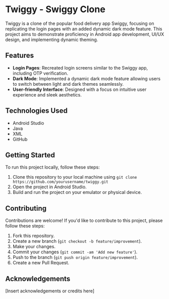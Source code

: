 # Twiggy - Swiggy Clone

Twiggy is a clone of the popular food delivery app Swiggy, focusing on replicating the login pages with an added dynamic dark mode feature. This project aims to demonstrate proficiency in Android app development, UI/UX design, and implementing dynamic theming.

## Features

- **Login Pages**: Recreated login screens similar to the Swiggy app, including OTP verification.
- **Dark Mode**: Implemented a dynamic dark mode feature allowing users to switch between light and dark themes seamlessly.
- **User-friendly Interface**: Designed with a focus on intuitive user experience and sleek aesthetics.

## Technologies Used

- Android Studio
- Java
- XML
- GitHub

## Getting Started

To run this project locally, follow these steps:

1. Clone this repository to your local machine using `git clone https://github.com/yourusername/twiggy.git`
2. Open the project in Android Studio.
3. Build and run the project on your emulator or physical device.

## Contributing

Contributions are welcome! If you'd like to contribute to this project, please follow these steps:

1. Fork this repository.
2. Create a new branch (`git checkout -b feature/improvement`).
3. Make your changes.
4. Commit your changes (`git commit -am 'Add new feature'`).
5. Push to the branch (`git push origin feature/improvement`).
6. Create a new Pull Request.


## Acknowledgements

[Insert acknowledgements or credits here]

